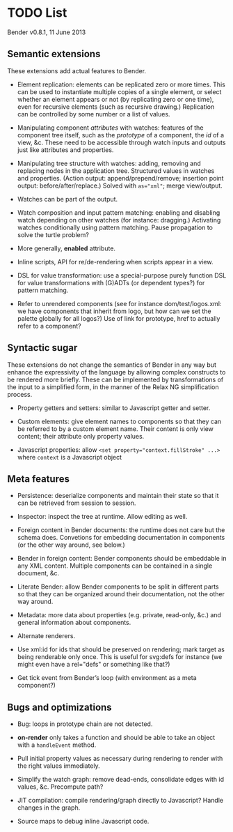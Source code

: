 # TODO List

Bender v0.8.1, 11 June 2013

## Semantic extensions

These extensions add actual features to Bender.

* Element replication: elements can be replicated zero or more times. This can
  be used to instantiate multiple copies of a single element, or select whether
  an element appears or not (by replicating zero or one time), even for
  recursive elements (such as recursive drawing.) Replication can be controlled
  by some number or a list of values.

* Manipulating component *attributes* with watches: features of the component
  tree itself, such as the *prototype* of a component, the *id* of a view, &c.
  These need to be accessible through watch inputs and outputs just like
  attributes and properties.

* Manipulating tree structure with watches: adding, removing and replacing
  nodes in the application tree. Structured values in watches and properties.
  (Action output: append/prepend/remove; insertion point output:
  before/after/replace.) Solved with `as="xml"`; merge view/output.

* Watches can be part of the output.

* Watch composition and input pattern matching: enabling and disabling watch
  depending on other watches (for instance: dragging.) Activating watches
  conditionally using pattern matching. Pause propagation to solve the turtle
  problem?

* More generally, **enabled** attribute.

* Inline scripts, API for re/de-rendering when scripts appear in a view.

* DSL for value transformation: use a special-purpose purely function DSL for
  value transformations with (G)ADTs (or dependent types?) for pattern matching.

* Refer to unrendered components (see for instance dom/test/logos.xml: we have
  components that inherit from logo, but how can we set the palette globally for
  all logos?) Use of link for prototype, href to actually refer to a component?


## Syntactic sugar

These extensions do not change the semantics of Bender in any way but enhance
the expressivity of the language by allowing complex constructs to be rendered
more briefly. These can be implemented by transformations of the input to a
simplified form, in the manner of the Relax NG simplification process.

* Property getters and setters: similar to Javascript getter and setter.

* Custom elements: give element names to components so that they can be referred
  to by a custom element name. Their content is only view content; their
  attribute only property values.

* Javascript properties: allow `<set property="context.fillStroke" ...>` where
  `context` is a Javascript object


## Meta features

* Persistence: deserialize components and maintain their state so that it can be
  retrieved from session to session.

* Inspector: inspect the tree at runtime. Allow editing as well.

* Foreign content in Bender documents: the runtime does not care but the schema
  does. Convetions for embedding documentation in components (or the other way
  around, see below.)

* Bender in foreign content: Bender components should be embeddable in any XML
  content. Multiple components can be contained in a single document, &c.

* Literate Bender: allow Bender components to be split in different parts so
  that they can be organized around their documentation, not the other way
  around.

* Metadata: more data about properties (e.g. private, read-only, &c.) and
  general information about components.

* Alternate renderers.

* Use xml:id for ids that should be preserved on rendering; mark target as being
  renderable only once. This is useful for svg:defs for instance (we might even
  have a rel="defs" or something like that?)

* Get tick event from Bender’s loop (with environment as a meta component?)

## Bugs and optimizations

* Bug: loops in prototype chain are not detected.

* **on-render** only takes a function and should be able to take an object with
  a `handleEvent` method.

* Pull initial property values as necessary during rendering to render with the
  right values immediately.

* Simplify the watch graph: remove dead-ends, consolidate edges with id values,
  &c. Precompute path?

* JIT compilation: compile rendering/graph directly to Javascript? Handle
  changes in the graph.

* Source maps to debug inline Javascript code.
